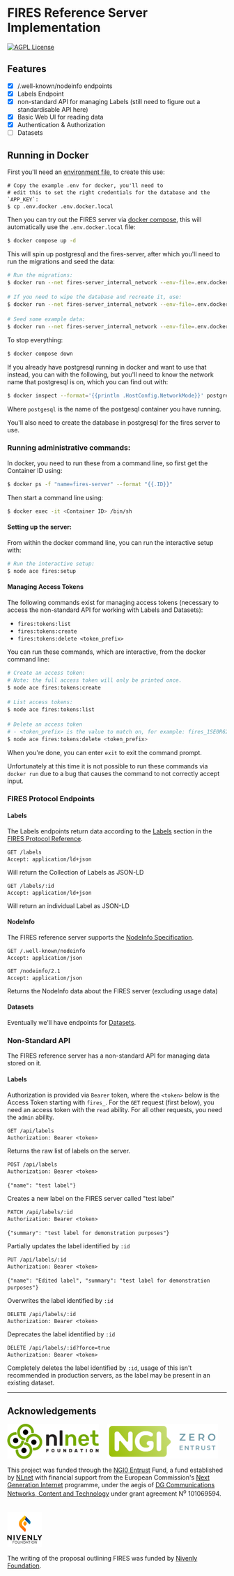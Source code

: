# FIRES Reference Server Implementation

[![AGPL License](https://img.shields.io/badge/license-AGPL-blue.svg)](http://www.gnu.org/licenses/agpl-3.0)

## Features

- [x] /.well-known/nodeinfo endpoints
- [x] Labels Endpoint
- [x] non-standard API for managing Labels (still need to figure out a standardisable API here)
- [x] Basic Web UI for reading data
- [x] Authentication & Authorization
- [ ] Datasets

## Running in Docker

First you'll need an [environment file](https://github.com/fedimod/fires/blob/main/components/fires-server/.env.docker), to create this use:

```
# Copy the example .env for docker, you'll need to
# edit this to set the right credentials for the database and the `APP_KEY`:
$ cp .env.docker .env.docker.local
```

Then you can try out the FIRES server via [docker compose](https://github.com/fedimod/fires/blob/main/components/fires-server/docker-compose.yml), this will automatically use the `.env.docker.local` file:

```sh
$ docker compose up -d
```

This will spin up postgresql and the fires-server, after which you'll need to run the migrations and seed the data:

```sh
# Run the migrations:
$ docker run --net fires-server_internal_network --env-file=.env.docker.local ghcr.io/fedimod/fires-server:edge node ace migration:run --force

# If you need to wipe the database and recreate it, use:
$ docker run --net fires-server_internal_network --env-file=.env.docker.local ghcr.io/fedimod/fires-server:edge node ace migration:fresh --force

# Seed some example data:
$ docker run --net fires-server_internal_network --env-file=.env.docker.local ghcr.io/fedimod/fires-server:edge node ace db:seed
```

To stop everything:

```sh
$ docker compose down
```

If you already have postgresql running in docker and want to use that instead, you can with the following, but you'll need to know the network name that postgresql is on, which you can find out with:

```sh
$ docker inspect --format='{{println .HostConfig.NetworkMode}}' postgresql
```

Where `postgesql` is the name of the postgesql container you have running.

You'll also need to create the database in postgresql for the fires server to use.

### Running administrative commands:

In docker, you need to run these from a command line, so first get the Container ID using:

```sh
$ docker ps -f "name=fires-server" --format "{{.ID}}"
```

Then start a command line using:

```sh
$ docker exec -it <Container ID> /bin/sh
```

#### Setting up the server:

From within the docker command line, you can run the interactive setup with:

```sh
# Run the interactive setup:
$ node ace fires:setup
```

#### Managing Access Tokens

The following commands exist for managing access tokens (necessary to access the non-standard API for working with Labels and Datasets):

- `fires:tokens:list`
- `fires:tokens:create`
- `fires:tokens:delete <token_prefix>`

You can run these commands, which are interactive, from the docker command line:

```sh
# Create an access token:
# Note: the full access token will only be printed once.
$ node ace fires:tokens:create

# List access tokens:
$ node ace fires:tokens:list

# Delete an access token
# - <token_prefix> is the value to match on, for example: fires_1SE0R62F10juqJaTBwzMmwaNbxtBOQh8
$ node ace fires:tokens:delete <token_prefix>
```

When you're done, you can enter `exit` to exit the command prompt.

Unfortunately at this time it is not possible to run these commands via `docker run` due to a bug that causes the command to not correctly accept input.

### FIRES Protocol Endpoints

#### Labels

The Labels endpoints return data according to the [Labels](https://fires.fedimod.org/reference/protocol/labels.html) section in the [FIRES Protocol Reference](https://fires.fedimod.org/reference/protocol/).

```http
GET /labels
Accept: application/ld+json
```

Will return the Collection of Labels as JSON-LD

```http
GET /labels/:id
Accept: application/ld+json
```

Will return an individual Label as JSON-LD

#### NodeInfo

The FIRES reference server supports the [NodeInfo Specification](https://nodeinfo.diaspora.software/).

```http
GET /.well-known/nodeinfo
Accept: application/json
```

```http
GET /nodeinfo/2.1
Accept: application/json
```

Returns the NodeInfo data about the FIRES server (excluding usage data)

#### Datasets

Eventually we'll have endpoints for [Datasets](https://fires.fedimod.org/concepts/changes.html).

### Non-Standard API

The FIRES reference server has a non-standard API for managing data stored on it.

#### Labels

Authorization is provided via `Bearer` token, where the `<token>` below is the Access Token starting with `fires_`. For the `GET` request (first below), you need an access token with the `read` ability. For all other requests, you need the `admin` ability.

```http
GET /api/labels
Authorization: Bearer <token>
```

Returns the raw list of labels on the server.

```http
POST /api/labels
Authorization: Bearer <token>

{"name": "test label"}
```

Creates a new label on the FIRES server called "test label"

```http
PATCH /api/labels/:id
Authorization: Bearer <token>

{"summary": "test label for demonstration purposes"}
```

Partially updates the label identified by `:id`

```http
PUT /api/labels/:id
Authorization: Bearer <token>

{"name": "Edited label", "summary": "test label for demonstration purposes"}
```

Overwrites the label identified by `:id`

```http
DELETE /api/labels/:id
Authorization: Bearer <token>
```

Deprecates the label identified by `:id`

```http
DELETE /api/labels/:id?force=true
Authorization: Bearer <token>
```

Completely deletes the label identified by `:id`, usage of this isn't recommended in production servers, as the label may be present in an existing dataset.

---

## Acknowledgements

[<img src="/docs/public/nlnet-logo.svg" alt="NLNet" height="80px" />](http://nlnet.nl)&nbsp;&nbsp;&nbsp;&nbsp;
[<img src="/docs/public/NGI0Entrust_tag.svg" alt="NGI Zero" height="80px"/>](http://nlnet.nl/NGI0)

This project was funded through the <a href="https://NLnet.nl/entrust">NGI0 Entrust</a> Fund, a fund established by <a href="https://nlnet.nl">NLnet</a> with financial support from the European Commission's <a href="https://ngi.eu">Next Generation Internet</a> programme, under the aegis of <a href="https://commission.europa.eu/about-european-commission/departments-and-executive-agencies/communications-networks-content-and-technology_en">DG Communications Networks, Content and Technology</a> under grant agreement N<sup>o</sup> 101069594.
<br><br><br>
[<img src="/docs/public/nivenly-foundation-logo-with-text.png" alt="Nivenly Foundation" height="80px"/>](http://nivenly.org)

The writing of the proposal outlining FIRES was funded by <a href="https://nivenly.org">Nivenly Foundation</a>.
